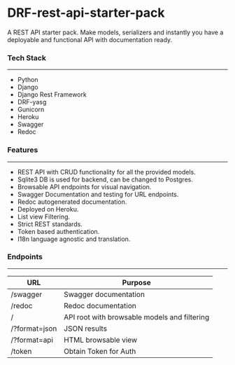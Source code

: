 # DRF-rest-api-starter-pack
A REST API starter pack. Make models, serializers and instantly you have a deployable and functional API with documentation ready. 


### Tech Stack
---
- Python
- Django
- Django Rest Framework
- DRF-yasg 
- Gunicorn
- Heroku
- Swagger
- Redoc


### Features
---
- REST API with CRUD functionality for all the provided models.
- Sqlite3 DB is used for backend, can be changed to Postgres.
- Browsable API endpoints for visual navigation. 
- Swagger Documentation and testing for URL endpoints. 
- Redoc autogenerated documentation.
- Deployed on Heroku.
- List view Filtering. 
- Strict REST standards. 
- Token based authentication. 
- I18n language agnostic and translation. 

### Endpoints
---

URL |  Purpose 
---| ---
/swagger| Swagger documentation
/redoc | Redoc documentation
/  | API root with browsable models and filtering
/?format=json | JSON results
/?format=api | HTML browsable view
/token | Obtain Token for Auth

